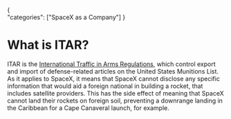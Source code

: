 {    
    "categories": ["SpaceX as a Company"]
}

# What is ITAR?

ITAR is the [International Traffic in Arms Regulations](http://en.wikipedia.org/wiki/International_Traffic_in_Arms_Regulations), which control export and import of defense-related articles on the United States Munitions List.  As it applies to SpaceX, it means that SpaceX cannot disclose any specific information that would aid a foreign national in building a rocket, that includes satellite providers. This has the side effect of meaning that SpaceX cannot land their rockets on foreign soil, preventing a downrange landing in the Caribbean for a Cape Canaveral launch, for example.
